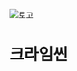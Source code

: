 ![로고](https://github.com/user-attachments/assets/be0604c7-507e-4584-a438-011533039920)
<h1>크라임씬</h1> 
